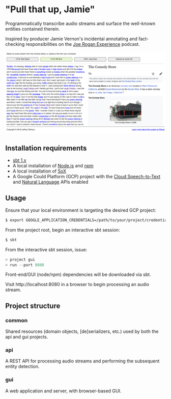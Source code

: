 # "Pull that up, Jamie"
Programmatically transcribe audio streams and surface the well-known entities contained therein.

Inspired by producer Jamie Vernon's incidental annotating and fact-checking responsibilities on the [Joe Rogan Experience](http://podcasts.joerogan.net/) podcast.

![MVP GUI screenshot](https://github.com/jeffreyolchovy/jamie/raw/master/screenshots/mvp.png)

## Installation requirements
- [sbt 1.x](https://www.scala-sbt.org)
- A local installation of [Node.js](https://nodejs.org) and [npm](https://www.npmjs.com)
- A local installation of [SoX](http://sox.sourceforge.net/)
- A Google Could Platform (GCP) project with the [Cloud Speech-to-Text](https://cloud.google.com/speech-to-text/) and [Natural Language](https://cloud.google.com/natural-language/) APIs enabled

## Usage
Ensure that your local environment is targeting the desired GCP project:
```sh
$ export GOOGLE_APPLICATION_CREDENTIALS=/path/to/your/project/credentials.json
```

From the project root, begin an interactive sbt session:
```sh
$ sbt
```

From the interactive sbt session, issue:
```sbt
> project gui
> run --port 8080
```

Front-end/GUI (node/npm) dependencies will be downloaded via sbt.

Visit http://localhost:8080 in a browser to begin processing an audio stream.

## Project structure

### common
Shared resources (domain objects, [de]serializers, etc.) used by both the api and gui projects.

### api
A REST API for processing audio streams and performing the subsequent entity detection.

### gui
A web application and server, with browser-based GUI.
